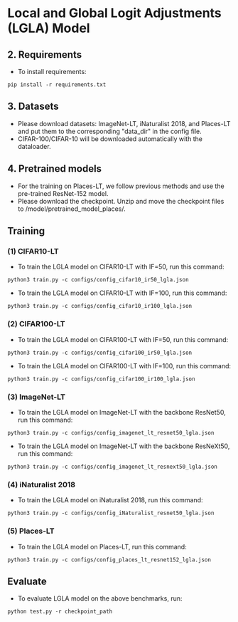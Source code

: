 # Local and Global Logit Adjustments (LGLA) Model


## 2. Requirements
* To install requirements: 
```
pip install -r requirements.txt
```

## 3. Datasets 
* Please download datasets: ImageNet-LT, iNaturalist 2018, and Places-LT and put them to the corresponding "data_dir" in the config file.
* CIFAR-100/CIFAR-10 will be downloaded automatically with the dataloader.


## 4. Pretrained models
* For the training on Places-LT, we follow previous methods and use the pre-trained ResNet-152 model.
* Please download the checkpoint. Unzip and move the checkpoint files to /model/pretrained_model_places/.


## Training
### (1) CIFAR10-LT 

* To train the LGLA model on CIFAR10-LT with IF=50, run this command:
```
python3 train.py -c configs/config_cifar10_ir50_lgla.json
```

* To train the LGLA model on CIFAR10-LT with IF=100, run this command:
```
python3 train.py -c configs/config_cifar10_ir100_lgla.json
```

### (2) CIFAR100-LT 

* To train the LGLA model on CIFAR100-LT with IF=50, run this command:
```
python3 train.py -c configs/config_cifar100_ir50_lgla.json
```

* To train the LGLA model on CIFAR100-LT with IF=100, run this command:
```
python3 train.py -c configs/config_cifar100_ir100_lgla.json
```

### (3) ImageNet-LT

* To train the LGLA model on ImageNet-LT with the backbone ResNet50, run this command:
```
python3 train.py -c configs/config_imagenet_lt_resnet50_lgla.json
```

* To train the LGLA model on ImageNet-LT with the backbone ResNeXt50, run this command:
```
python3 train.py -c configs/config_imagenet_lt_resnext50_lgla.json
```

### (4) iNaturalist 2018

* To train the LGLA model on iNaturalist 2018, run this command:
```
python3 train.py -c configs/config_iNaturalist_resnet50_lgla.json
```

### (5) Places-LT

* To train the LGLA model on Places-LT, run this command:
```
python3 train.py -c configs/config_places_lt_resnet152_lgla.json
```


## Evaluate
* To evaluate LGLA model on the above benchmarks, run:
``` 
python test.py -r checkpoint_path
``` 
